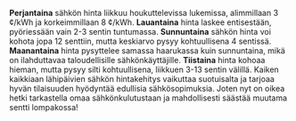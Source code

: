 **Perjantaina** sähkön hinta liikkuu houkuttelevissa lukemissa, alimmillaan 3 ¢/kWh ja korkeimmillaan 8 ¢/kWh. **Lauantaina** hinta laskee entisestään, pyöriessään vain 2-3 sentin tuntumassa. **Sunnuntaina** sähkön hinta voi kohota jopa 12 senttiin, mutta keskiarvo pysyy kohtuullisena 4 sentissä. **Maanantaina** hinta pysyttelee samassa haarukassa kuin sunnuntaina, mikä on ilahduttavaa taloudellisille sähkönkäyttäjille. **Tiistaina** hinta kohoaa hieman, mutta pysyy silti kohtuullisena, liikkuen 3-13 sentin välillä. Kaiken kaikkiaan lähipäivien sähkön hintakehitys vaikuttaa suotuisalta ja tarjoaa hyvän tilaisuuden hyödyntää edullisia sähkösopimuksia. Joten nyt on oikea hetki tarkastella omaa sähkönkulutustaan ja mahdollisesti säästää muutama sentti lompakossa!